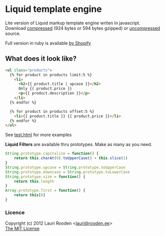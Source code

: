 
[1]: https://github.com/Shopify/liquid/ "Shopify in github"
[2]: https://raw.github.com/litejs/liquid-lite.js/master/test/test.html "test/test.html"
[3]: https://raw.github.com/litejs/liquid-lite.js/master/liquid-lite.min.js
[4]: https://raw.github.com/litejs/liquid-lite.js/master/liquid-lite.js

Liquid template engine
======================

Lite version of Liquid markup template engine writen in javascript.
Download [compressed][3] 
(924 bytes or 594 bytes gzipped)
or [uncompressed][4] source.

Full version in ruby is available [by Shopify][1]


## What does it look like?

```html
<ul class="products">
  {% for product in products limit:5 %}
    <li>
      <h2>{{ product.title | upcase }}</h2>
      Only {{ product.price }}
      <p>{{ product.description }}</p>
    </li>
  {% endfor %}

  {% for product in products offset:5 %}
    <li>{{ product.title }} {{ product.price }}</li>
  {% endfor %}
</ul>
```

See [test.html][2] for more examples

**Liquid Filters** are available thru prototypes.
Make as many as you need.

```javascript
String.prototype.capitalize = function() {
	return this.charAt(0).toUpperCase() + this.slice(1)
}
String.prototype.upcase = String.prototype.toUpperCase
String.prototype.downcase = String.prototype.toLowerCase
String.prototype.size = function() {
	return this.length
}
Array.prototype.first = function() {
	return this[0]
}
```


### Licence

Copyright (c) 2012 Lauri Rooden &lt;lauri@rooden.ee&gt;  
[The MIT License](http://lauri.rooden.ee/mit-license.txt)


